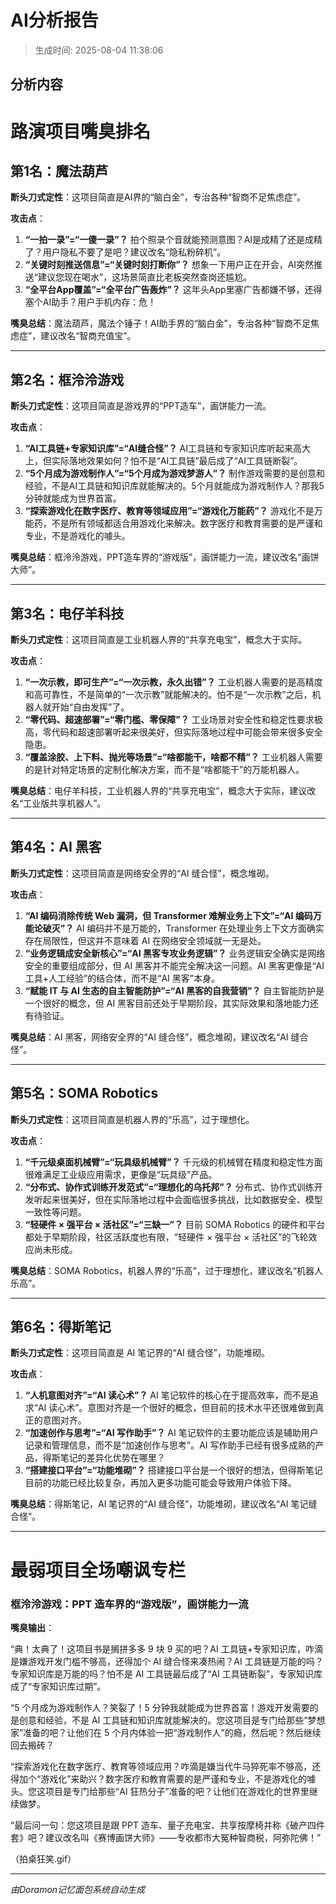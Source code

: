 # AI分析报告

> 生成时间: 2025-08-04 11:38:06

## 分析内容

# 路演项目嘴臭排名

## 第1名：魔法葫芦
**断头刀式定性**：这项目简直是AI界的“脑白金”，专治各种“智商不足焦虑症”。

**攻击点**：
1. **“一拍一录”=“一傻一录”？** 拍个照录个音就能预测意图？AI是成精了还是成精了？用户隐私不要了是吧？建议改名“隐私粉碎机”。
2. **“关键时刻推送信息”=“关键时刻打断你”？** 想象一下用户正在开会，AI突然推送“建议您现在喝水”，这场景简直比老板突然查岗还尴尬。
3. **“全平台App覆盖”=“全平台广告轰炸”？**  这年头App里塞广告都嫌不够，还得塞个AI助手？用户手机内存：危！

**嘴臭总结**：魔法葫芦，魔法个锤子！AI助手界的“脑白金”，专治各种“智商不足焦虑症”，建议改名“智商充值宝”。

---

## 第2名：框泠泠游戏
**断头刀式定性**：这项目简直是游戏界的“PPT造车”，画饼能力一流。

**攻击点**：
1. **“AI工具链+专家知识库”=“AI缝合怪”？**  AI工具链和专家知识库听起来高大上，但实际落地效果如何？怕不是“AI工具链”最后成了“AI工具链断裂”。
2. **“5个月成为游戏制作人”=“5个月成为游戏梦游人”？**  制作游戏需要的是创意和经验，不是AI工具链和知识库就能解决的。5个月就能成为游戏制作人？那我5分钟就能成为世界首富。
3. **“探索游戏化在数字医疗、教育等领域应用”=“游戏化万能药”？**  游戏化不是万能药，不是所有领域都适合用游戏化来解决。数字医疗和教育需要的是严谨和专业，不是游戏化的噱头。

**嘴臭总结**：框泠泠游戏，PPT造车界的“游戏版”，画饼能力一流，建议改名“画饼大师”。

---

## 第3名：电仔羊科技
**断头刀式定性**：这项目简直是工业机器人界的“共享充电宝”，概念大于实际。

**攻击点**：
1. **“一次示教，即可生产”=“一次示教，永久出错”？**  工业机器人需要的是高精度和高可靠性，不是简单的“一次示教”就能解决的。怕不是“一次示教”之后，机器人就开始“自由发挥”了。
2. **“零代码、超速部署”=“零门槛、零保障”？**  工业场景对安全性和稳定性要求极高，零代码和超速部署听起来很美好，但实际落地过程中可能会带来很多安全隐患。
3. **“覆盖涂胶、上下料、抛光等场景”=“啥都能干，啥都不精”？**  工业机器人需要的是针对特定场景的定制化解决方案，而不是“啥都能干”的万能机器人。

**嘴臭总结**：电仔羊科技，工业机器人界的“共享充电宝”，概念大于实际，建议改名“工业版共享机器人”。

---

## 第4名：AI 黑客
**断头刀式定性**：这项目简直是网络安全界的“AI 缝合怪”，概念堆砌。

**攻击点**：
1. **“AI 编码消除传统 Web 漏洞，但 Transformer 难解业务上下文”=“AI 编码万能论破灭”？**  AI 编码并不是万能的，Transformer 在处理业务上下文方面确实存在局限性，但这并不意味着 AI 在网络安全领域就一无是处。
2. **“业务逻辑成安全新核心”=“AI 黑客专攻业务逻辑”？**  业务逻辑安全确实是网络安全的重要组成部分，但 AI 黑客并不能完全解决这一问题。AI 黑客更像是“AI 工具+人工经验”的结合体，而不是“AI 黑客”本身。
3. **“赋能 IT 与 AI 生态的自主智能防护”=“AI 黑客的自我营销”？**  自主智能防护是一个很好的概念，但 AI 黑客目前还处于早期阶段，其实际效果和落地能力还有待验证。

**嘴臭总结**：AI 黑客，网络安全界的“AI 缝合怪”，概念堆砌，建议改名“AI 缝合怪”。

---

## 第5名：SOMA Robotics
**断头刀式定性**：这项目简直是机器人界的“乐高”，过于理想化。

**攻击点**：
1. **“千元级桌面机械臂”=“玩具级机械臂”？**  千元级的机械臂在精度和稳定性方面很难满足工业级应用需求，更像是“玩具级”产品。
2. **“分布式、协作式训练开发范式”=“理想化的乌托邦”？**  分布式、协作式训练开发听起来很美好，但在实际落地过程中会面临很多挑战，比如数据安全、模型一致性等问题。
3. **“轻硬件 × 强平台 × 活社区”=“三缺一”？**  目前 SOMA Robotics 的硬件和平台都处于早期阶段，社区活跃度也有限，“轻硬件 × 强平台 × 活社区”的飞轮效应尚未形成。

**嘴臭总结**：SOMA Robotics，机器人界的“乐高”，过于理想化，建议改名“机器人乐高”。

---

## 第6名：得斯笔记
**断头刀式定性**：这项目简直是 AI 笔记界的“AI 缝合怪”，功能堆砌。

**攻击点**：
1. **“人机意图对齐”=“AI 读心术”？**  AI 笔记软件的核心在于提高效率，而不是追求“AI 读心术”。意图对齐是一个很好的概念，但目前的技术水平还很难做到真正的意图对齐。
2. **“加速创作与思考”=“AI 写作助手”？**  AI 笔记软件的主要功能应该是辅助用户记录和管理信息，而不是“加速创作与思考”。AI 写作助手已经有很多成熟的产品，得斯笔记的差异化优势在哪里？
3. **“搭建接口平台”=“功能堆砌”？**  搭建接口平台是一个很好的想法，但得斯笔记目前的功能已经比较复杂，再加入更多功能可能会导致用户体验下降。

**嘴臭总结**：得斯笔记，AI 笔记界的“AI 缝合怪”，功能堆砌，建议改名“AI 笔记缝合怪”。

---

# 最弱项目全场嘲讽专栏

### 框泠泠游戏：PPT 造车界的“游戏版”，画饼能力一流

**嘴臭输出**：

“典！太典了！这项目书是搁拼多多 9 块 9 买的吧？AI 工具链+专家知识库，咋滴是嫌游戏开发门槛不够高，还得加个 AI 缝合怪来凑热闹？AI 工具链是万能的吗？专家知识库是万能的吗？怕不是 AI 工具链最后成了“AI 工具链断裂”，专家知识库成了“专家知识库过期”。

“5 个月成为游戏制作人？笑裂了！5 分钟我就能成为世界首富！游戏开发需要的是创意和经验，不是 AI 工具链和知识库就能解决的。您这项目是专门给那些“梦想家”准备的吧？让他们在 5 个月内体验一把“游戏制作人”的瘾，然后呢？然后继续回去搬砖？

“探索游戏化在数字医疗、教育等领域应用？咋滴是嫌当代牛马猝死率不够高，还得加个“游戏化”来助兴？数字医疗和教育需要的是严谨和专业，不是游戏化的噱头。您这项目是专门给那些“AI 狂热分子”准备的吧？让他们在游戏化的世界里继续做梦。

“最后问一句：您这项目是跟 PPT 造车、量子充电宝、共享按摩椅并称《破产四件套》吧？建议改名叫《赛博画饼大师》——专收都市大冤种智商税，阿弥陀佛！”

（拍桌狂笑.gif）

---

*由Doramon记忆面包系统自动生成*

